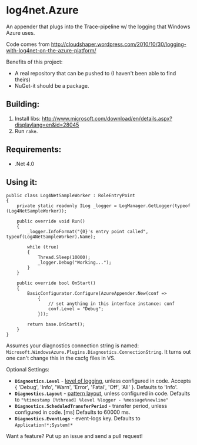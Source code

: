 # log4net.Azure

An appender that plugs into the Trace-pipeline w/ the logging that Windows Azure uses.

Code comes from http://cloudshaper.wordpress.com/2010/10/30/logging-with-log4net-on-the-azure-platform/

Benefits of this project: 

 * A real repository that can be pushed to (I haven't been able to find theirs)
 * NuGet-it should be a package.
 
## Building:

 1. Install libs: http://www.microsoft.com/download/en/details.aspx?displaylang=en&id=28045
 2. Run `rake`.

## Requirements:

 * .Net 4.0

## Using it:

```
public class Log4NetSampleWorker : RoleEntryPoint
{
	private static readonly ILog _logger = LogManager.GetLogger(typeof (Log4NetSampleWorker));

	public override void Run()
	{
		_logger.InfoFormat("{0}'s entry point called", typeof(Log4NetSampleWorker).Name);

		while (true)
		{
			Thread.Sleep(10000);
			_logger.Debug("Working...");
		}
	}

	public override bool OnStart()
	{
		BasicConfigurator.Configure(AzureAppender.New(conf =>
			{
				// set anything in this interface instance: conf
				conf.Level = "Debug";
			}));

		return base.OnStart();
	}
}
```

Assumes your diagnostics connection string is named: `Microsoft.WindowsAzure.Plugins.Diagnostics.ConnectionString`. It turns out one can't change this in the cscfg files in VS.

Optional Settings:

 * **`Diagnostics.Level`** - [level of logging](http://logging.apache.org/log4net/release/manual/introduction.html), unless configured in code. Accepts { 'Debug', 'Info', 'Warn', 'Error', 'Fatal', 'Off', 'All' }. Defaults to 'Info'.
 * **`Diagnostics.Layout`** - [pattern layout](http://logging.apache.org/log4net/release/sdk/log4net.Layout.PatternLayout.html), unless configured in code. Defaults to `"%timestamp [%thread] %level %logger - %message%newline"`
 * **`Diagnostics.ScheduledTransferPeriod`** - transfer period, unless configured in code. [ms] Defaults to 60000 ms.
 * **`Diagnostics.EventLogs`** - event-logs key. Defaults to `Application!*;System!*`

Want a feature? Put up an issue and send a pull request!